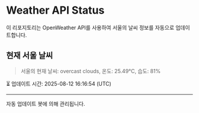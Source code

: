
# Weather API Status

이 리포지토리는 OpenWeather API를 사용하여 서울의 날씨 정보를 자동으로 업데이트합니다.

## 현재 서울 날씨
> 서울의 현재 날씨: overcast clouds, 온도: 25.49°C, 습도: 81%

⏳ 업데이트 시간: 2025-08-12 16:16:54 (UTC)

---
자동 업데이트 봇에 의해 관리됩니다.
